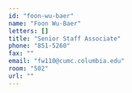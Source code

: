 ```yaml
---
id: "foon-wu-baer"
name: "Foon Wu-Baer"
letters: []
title: "Senior Staff Associate"
phone: "851-5260"
fax: ""
email: "fw110@cumc.columbia.edu"
room: "502"
url: ""
---
```

